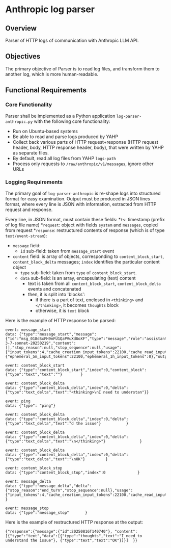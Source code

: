 # Anthropic log parser

## Overview

Parser of HTTP logs of communication with Anthropic LLM API.

## Objectives

The primary objective of Parser is to read log files, and transform them to another log, which is more human-readable.

## Functional Requirements

### Core Functionality

Parser shall be implemented as a Python application `log-parser-anthropic.py` with the following core functionality:

- Run on Ubuntu-based systems
- Be able to read and parse logs produced by YAHP
- Collect back various parts of HTTP request+response (HTTP request header, body, HTTP response header, body), that were written by YAHP as separate files.
- By default, read all log files from YAHP `logs-path`
- Process only requests to `/raw/anthropic/v1/messages`, ignore other URLs

### Logging Requirements

The primary goal of `log-parser-anthropic` is re-shape logs into structured format for easy examination.
Output must be produced in JSON lines format, where every line is JSON with information, extracted from HTTP request and response.

Every line, in JSON format, must contain these fields:
*`ts`: timestamp (prefix of log file name)
*`request`: object with fields `system` and `messages`, copied from request
*`response`: restructured contents of response (which is of type `text/event-stream`):
  * `message` field:
    * `id` sub-field: taken from `message_start` event
  * `content` field: is array of objects, corresponding to `content_block_start`, `content_block_delta` messages; `index` identifies the particular content object
    * `type` sub-field: taken from `type` of `content_block_start`.
    * `data` sub-field: is an array, encapsulating (text) content
      * text is taken from all `content_block_start`, `content_block_delta` events and concatenated
      * then, it is split into 'blocks':
        * if there is a part of text, enclosed in `<thinking>` and `</thinking>`, it becomes `thoughts` block
        * otherwise, it is `text` block
        
Here is the example of HTTP response to be parsed:

```
event: message_start
data: {"type":"message_start","message":{"id":"msg_018dSxFH9nFU1QaPVuXdUoXF","type":"message","role":"assistant","model":"claude-3-7-sonnet-20250219","content":[],"stop_reason":null,"stop_sequence":null,"usage":{"input_tokens":4,"cache_creation_input_tokens":22100,"cache_read_input_tokens":0,"cache_creation":{"ephemeral_5m_input_tokens":22100,"ephemeral_1h_input_tokens":0},"output_tokens":1,"service_tier":"standard"}}}

event: content_block_start
data: {"type":"content_block_start","index":0,"content_block":{"type":"text","text":""}        }

event: content_block_delta
data: {"type":"content_block_delta","index":0,"delta":{"type":"text_delta","text":"<thinking>\nI need to understan"}}

event: ping
data: {"type": "ping"}

event: content_block_delta
data: {"type":"content_block_delta","index":0,"delta":{"type":"text_delta","text":"d the issue"}           }

event: content_block_delta
data: {"type":"content_block_delta","index":0,"delta":{"type":"text_delta","text":"\n</thinking>"}               }

event: content_block_delta
data: {"type":"content_block_delta","index":0,"delta":{"type":"text_delta","text":"\nOK"}         }

event: content_block_stop
data: {"type":"content_block_stop","index":0              }

event: message_delta
data: {"type":"message_delta","delta":{"stop_reason":"end_turn","stop_sequence":null},"usage":{"input_tokens":4,"cache_creation_input_tokens":22100,"cache_read_input_tokens":0,"output_tokens":151}             }

event: message_stop
data: {"type":"message_stop"       }
```

Here is the example of restructured HTTP response at the output:

```{"response":{"message":{"id":20250816T140740"}, "content":[{"type":"text","data":[{"type":"thoughts","text":"I need to understand the issue"}, {"type":"text","text":"OK"}]}]  }}```

